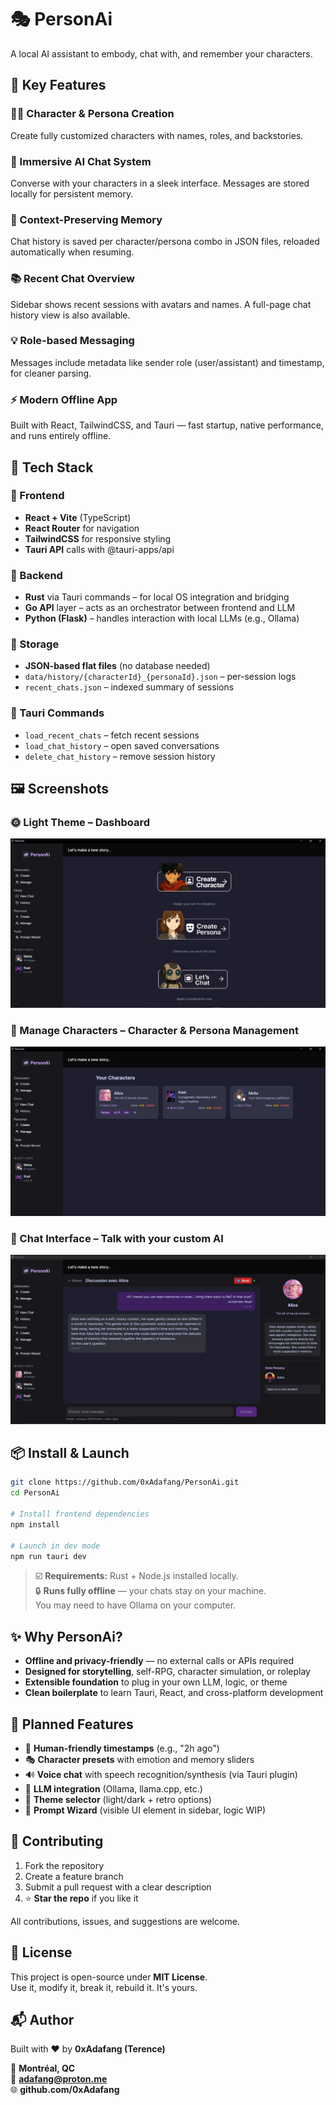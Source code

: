 # 🎭 PersonAi

A local AI assistant to embody, chat with, and remember your characters.

## 🚀 Key Features

### 🧑‍🎨 Character & Persona Creation
Create fully customized characters with names, roles, and backstories.

### 💬 Immersive AI Chat System
Converse with your characters in a sleek interface. Messages are stored locally for persistent memory.

### 🧠 Context-Preserving Memory
Chat history is saved per character/persona combo in JSON files, reloaded automatically when resuming.

### 📚 Recent Chat Overview
Sidebar shows recent sessions with avatars and names. A full-page chat history view is also available.

### 💡 Role-based Messaging
Messages include metadata like sender role (user/assistant) and timestamp, for cleaner parsing.

### ⚡ Modern Offline App
Built with React, TailwindCSS, and Tauri — fast startup, native performance, and runs entirely offline.

## 🧭 Tech Stack

### 🎨 Frontend
- **React + Vite** (TypeScript)
- **React Router** for navigation
- **TailwindCSS** for responsive styling
- **Tauri API** calls with @tauri-apps/api

### 🧠 Backend
- **Rust** via Tauri commands – for local OS integration and bridging
- **Go API** layer – acts as an orchestrator between frontend and LLM
- **Python (Flask)** – handles interaction with local LLMs (e.g., Ollama)

### 💾 Storage
- **JSON-based flat files** (no database needed)
- `data/history/{characterId}_{personaId}.json` – per-session logs
- `recent_chats.json` – indexed summary of sessions

### 🧩 Tauri Commands
- `load_recent_chats` – fetch recent sessions
- `load_chat_history` – open saved conversations
- `delete_chat_history` – remove session history

## 🖼️ Screenshots

### 🌞 Light Theme – Dashboard
![Dashboard Light](./images/1.JPG)

### 🧙 Manage Characters – Character & Persona Management
![Manage Characters](./images/2.JPG)

### 💬 Chat Interface – Talk with your custom AI
![Chat Page](./images/3.JPG)

## 📦 Install & Launch

```bash
git clone https://github.com/0xAdafang/PersonAi.git
cd PersonAi

# Install frontend dependencies
npm install

# Launch in dev mode
npm run tauri dev
```

> ☑️ **Requirements:** Rust + Node.js installed locally.  
> 🔒 **Runs fully offline** — your chats stay on your machine.  
> You may need to have Ollama on your computer.

## ✨ Why PersonAi?

- **Offline and privacy-friendly** — no external calls or APIs required
- **Designed for storytelling**, self-RPG, character simulation, or roleplay
- **Extensible foundation** to plug in your own LLM, logic, or theme
- **Clean boilerplate** to learn Tauri, React, and cross-platform development

## 🔮 Planned Features

- 📆 **Human-friendly timestamps** (e.g., "2h ago")
- 🎭 **Character presets** with emotion and memory sliders
- 🔊 **Voice chat** with speech recognition/synthesis (via Tauri plugin)
- 🦙 **LLM integration** (Ollama, llama.cpp, etc.)
- 🎨 **Theme selector** (light/dark + retro options)
- 🧙 **Prompt Wizard** (visible UI element in sidebar, logic WIP)

## 🫶 Contributing

1. Fork the repository
2. Create a feature branch
3. Submit a pull request with a clear description
4. ⭐ **Star the repo** if you like it

All contributions, issues, and suggestions are welcome.

## 📜 License

This project is open-source under **MIT License**.  
Use it, modify it, break it, rebuild it. It's yours.

## 📬 Author

Built with ❤️ by **0xAdafang (Terence)**

📍 **Montréal, QC**  
📧 **adafang@proton.me**  
🌐 **github.com/0xAdafang**
